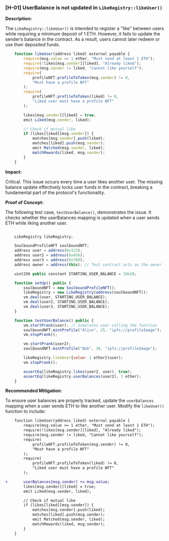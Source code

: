 ### [H-01] UserBalance is not updated in `LikeRegistry::likeUser()`

**Description:**

The `LikeRegistry::likeUser()` is intended to register a "like" between users while requiring a minimum deposit of 1 ETH. However, it fails to update the sender’s balance in the contract. As a result, users cannot later redeem or use their deposited funds.
```javascript
    function likeUser(address liked) external payable {
        require(msg.value >= 1 ether, "Must send at least 1 ETH");
        require(!likes[msg.sender][liked], "Already liked");
        require(msg.sender != liked, "Cannot like yourself");
        require(
            profileNFT.profileToToken(msg.sender) != 0,
            "Must have a profile NFT"
        );
        require(
            profileNFT.profileToToken(liked) != 0,
            "Liked user must have a profile NFT"
        );

        likes[msg.sender][liked] = true;
        emit Liked(msg.sender, liked);

        // Check if mutual like
        if (likes[liked][msg.sender]) {
            matches[msg.sender].push(liked);
            matches[liked].push(msg.sender);
            emit Matched(msg.sender, liked);
            matchRewards(liked, msg.sender);
        }
    }
```

**Impact:**

Critical.  This issue occurs every time a user likes another user. The missing balance update effectively locks user funds in the contract, breaking a fundamental part of the protocol's functionality.

**Proof of Concept:**

The following test case, `testUserBalance()`, demonstrates the issue. It checks whether the userBalances mapping is updated when a user sends ETH while liking another user.
```javascript

    LikeRegistry likeRegistry;

    SoulboundProfileNFT soulboundNFT;
    address user = address(0x123);
    address user2 = address(0x456);
    address user3 = address(0x789);
    address owner = address(this); // Test contract acts as the owner

    uint256 public constant STARTING_USER_BALANCE = 10e18;

    function setUp() public {
        soulboundNFT = new SoulboundProfileNFT();
        likeRegistry = new LikeRegistry(address(soulboundNFT));
        vm.deal(user, STARTING_USER_BALANCE);
        vm.deal(user2, STARTING_USER_BALANCE);
        vm.deal(user3, STARTING_USER_BALANCE);
    }

    function testUserBalance() public {
        vm.startPrank(user); // Simulates user calling the function
        soulboundNFT.mintProfile("Alice", 25, "ipfs://profileImage");
        vm.stopPrank();

        vm.startPrank(user2);
        soulboundNFT.mintProfile("Bob", 30, "ipfs://profileImage");

        likeRegistry.likeUser{value: 1 ether}(user);
        vm.stopPrank();

        assertEq(likeRegistry.likes(user2, user), true);
        assertEq(likeRegistry.userBalances(user2), 1 ether);
    }
```

**Recommended Mitigation:**

To ensure user balances are properly tracked, update the `userBalances` mapping when a user sends ETH to like another user.
Modify the `likeUser()` function to include:
```diff
    function likeUser(address liked) external payable {
        require(msg.value >= 1 ether, "Must send at least 1 ETH");
        require(!likes[msg.sender][liked], "Already liked");
        require(msg.sender != liked, "Cannot like yourself");
        require(
            profileNFT.profileToToken(msg.sender) != 0,
            "Must have a profile NFT"
        );
        require(
            profileNFT.profileToToken(liked) != 0,
            "Liked user must have a profile NFT"
        );

+       userBalances[msg.sender] += msg.value;
        likes[msg.sender][liked] = true;
        emit Liked(msg.sender, liked);

        // Check if mutual like
        if (likes[liked][msg.sender]) {
            matches[msg.sender].push(liked);
            matches[liked].push(msg.sender);
            emit Matched(msg.sender, liked);
            matchRewards(liked, msg.sender);
        }
    }
```
